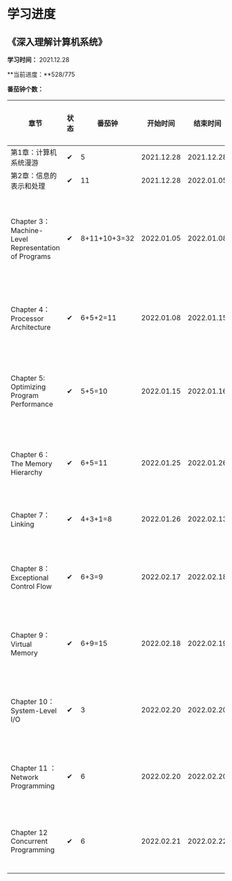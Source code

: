 # 学习进度

## 《深入理解计算机系统》

**学习时间：** 2021.12.28

**当前进度：**528/775

**番茄钟个数：** 

| 章节                                                | 状态 | 番茄钟       | 开始时间   | 结束时间   | 时长     | 累计番茄 | 累计时长 | 链接                                                         |
| --------------------------------------------------- | ---- | ------------ | ---------- | ---------- | -------- | -------- | -------- | ------------------------------------------------------------ |
| 第1章：计算机系统漫游                               | ✔    | 5            | 2021.12.28 | 2021.12.28 | 2h05min  | 5        | 2h05min  | [第1章：计算机系统漫游.md](computer-system\第1章：计算机系统漫游.md) |
| 第2章：信息的表示和处理                             | ✔    | 11           | 2021.12.28 | 2022.01.05 | 4h35min  | 16       | 6h40min  | [第2章：信息的表示和处理.md](computer-system\第2章：信息的表示和处理.md) |
| Chapter 3：Machine-Level Representation of Programs | ✔    | 8+11+10+3=32 | 2022.01.05 | 2022.01.08 | 13h20min | 48       | 20h      | [Chapter 3：Machine-Level Representation of Programs.md](computer-system\Chapter 3：Machine-Level Representation of Programs.md) |
| Chapter 4：Processor Architecture                   | ✔    | 6+5+2=11     | 2022.01.08 | 2022.01.15 | 4h35min  | 59       | 24h55min | [Chapter 4：Processor Architecture.md](computer-system\Chapter 4：Processor Architecture.md) |
| Chapter 5: Optimizing Program Performance           | ✔    | 5+5=10       | 2022.01.15 | 2022.01.16 | 4h10min  | 69       | 29h05min | [Chapter 5 Optimizing Program Performance.md](computer-system\Chapter 5 Optimizing Program Performance.md) |
| Chapter 6：The Memory Hierarchy                     | ✔    | 6+5=11       | 2022.01.25 | 2022.01.26 | 4h35min  | 80       | 33h40min | [Chapter 6The Memory Hierarchy.md](computer-system\Chapter 6The Memory Hierarchy.md) |
| Chapter 7：Linking                                  | ✔    | 4+3+1=8      | 2022.01.26 | 2022.02.13 | 3h20min  | 88       | 37h      | [Chapter 7：Linking.md](computer-system\Chapter 7：Linking.md) |
| Chapter 8：Exceptional Control Flow                 | ✔    | 6+3=9        | 2022.02.17 | 2022.02.18 | 3h45min  | 97       | 40h45min | [Chapter 8：Exceptional Control Flow.md](computer-system\Chapter 8：Exceptional Control Flow.md) |
| Chapter 9：Virtual Memory                           | ✔    | 6+9=15       | 2022.02.18 | 2022.02.19 | 6h15min  | 112      | 47h      | [Chapter 9：Virtual Memory.md](computer-system\Chapter 9：Virtual Memory.md) |
| Chapter 10：System-Level I/O                        | ✔    | 3            | 2022.02.20 | 2022.02.20 | 1h15min  | 115      | 48h15min | [Chapter 10：System-Level IO.md](computer-system\Chapter 10：System-Level IO.md) |
| Chapter 11 ：Network Programming                    | ✔    | 6            | 2022.02.20 | 2022.02.20 | 2h30min  | 121      | 50h45min | [Chapter 11 ：Network Programming.md](computer-system\Chapter 11 ：Network Programming.md) |
| Chapter 12 Concurrent Programming                   | ✔    | 6            | 2022.02.21 | 2022.02.22 | 2h30min  | 127      | 53h15min | [Chapter 12 Concurrent Programming.md](computer-system\Chapter 12 Concurrent Programming.md) |

